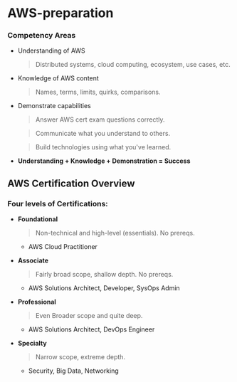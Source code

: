 # AWS-preparation

### Competency Areas

- Understanding of AWS
  > Distributed systems, cloud computing, ecosystem, use cases, etc.
- Knowledge of AWS content
  > Names, terms, limits, quirks, comparisons.
- Demonstrate capabilities

  > Answer AWS cert exam questions correctly.

  > Communicate what you understand to others.

  > Build technologies using what you've learned.

- **Understanding + Knowledge + Demonstration = Success**

## AWS Certification Overview

### Four levels of Certifications:

- **Foundational**

  > Non-technical and high-level (essentials). No prereqs.

  - AWS Cloud Practitioner

- **Associate**

  > Fairly broad scope, shallow depth. No prereqs.

  - AWS Solutions Architect, Developer, SysOps Admin

- **Professional**

  > Even Broader scope and quite deep.

  - AWS Solutions Architect, DevOps Engineer

- **Specialty**
  > Narrow scope, extreme depth.
  - Security, Big Data, Networking

